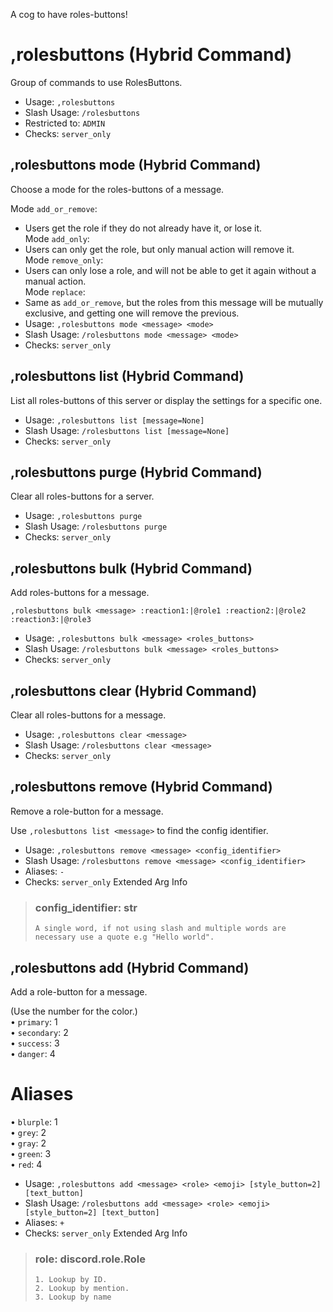 A cog to have roles-buttons!

# ,rolesbuttons (Hybrid Command)
Group of commands to use RolesButtons.<br/>
 - Usage: `,rolesbuttons`
 - Slash Usage: `/rolesbuttons`
 - Restricted to: `ADMIN`
 - Checks: `server_only`
## ,rolesbuttons mode (Hybrid Command)
Choose a mode for the roles-buttons of a message.<br/>

Mode `add_or_remove`:<br/>
- Users get the role if they do not already have it, or lose it.<br/>
Mode `add_only`:<br/>
- Users can only get the role, but only manual action will remove it.<br/>
Mode `remove_only`:<br/>
- Users can only lose a role, and will not be able to get it again without a manual action.<br/>
Mode `replace`:<br/>
- Same as `add_or_remove`, but the roles from this message will be mutually exclusive, and getting one will remove the previous.<br/>
 - Usage: `,rolesbuttons mode <message> <mode>`
 - Slash Usage: `/rolesbuttons mode <message> <mode>`
 - Checks: `server_only`
## ,rolesbuttons list (Hybrid Command)
List all roles-buttons of this server or display the settings for a specific one.<br/>
 - Usage: `,rolesbuttons list [message=None]`
 - Slash Usage: `/rolesbuttons list [message=None]`
 - Checks: `server_only`
## ,rolesbuttons purge (Hybrid Command)
Clear all roles-buttons for a server.<br/>
 - Usage: `,rolesbuttons purge`
 - Slash Usage: `/rolesbuttons purge`
 - Checks: `server_only`
## ,rolesbuttons bulk (Hybrid Command)
Add roles-buttons for a message.<br/>

```,rolesbuttons bulk <message> :reaction1:|@role1 :reaction2:|@role2 :reaction3:|@role3```
 - Usage: `,rolesbuttons bulk <message> <roles_buttons>`
 - Slash Usage: `/rolesbuttons bulk <message> <roles_buttons>`
 - Checks: `server_only`
## ,rolesbuttons clear (Hybrid Command)
Clear all roles-buttons for a message.<br/>
 - Usage: `,rolesbuttons clear <message>`
 - Slash Usage: `/rolesbuttons clear <message>`
 - Checks: `server_only`
## ,rolesbuttons remove (Hybrid Command)
Remove a role-button for a message.<br/>

Use `,rolesbuttons list <message>` to find the config identifier.<br/>
 - Usage: `,rolesbuttons remove <message> <config_identifier>`
 - Slash Usage: `/rolesbuttons remove <message> <config_identifier>`
 - Aliases: `-`
 - Checks: `server_only`
Extended Arg Info
> ### config_identifier: str
> ```
> A single word, if not using slash and multiple words are necessary use a quote e.g "Hello world".
> ```
## ,rolesbuttons add (Hybrid Command)
Add a role-button for a message.<br/>

(Use the number for the color.)<br/>
• `primary`: 1<br/>
• `secondary`: 2<br/>
• `success`: 3<br/>
• `danger`: 4<br/>
# Aliases<br/>
• `blurple`: 1<br/>
• `grey`: 2<br/>
• `gray`: 2<br/>
• `green`: 3<br/>
• `red`: 4<br/>
 - Usage: `,rolesbuttons add <message> <role> <emoji> [style_button=2] [text_button]`
 - Slash Usage: `/rolesbuttons add <message> <role> <emoji> [style_button=2] [text_button]`
 - Aliases: `+`
 - Checks: `server_only`
Extended Arg Info
> ### role: discord.role.Role
> 
> 
>     1. Lookup by ID.
>     2. Lookup by mention.
>     3. Lookup by name
> 
>     
